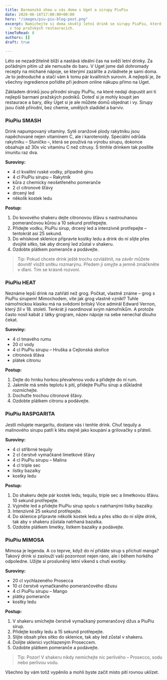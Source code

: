 ```yaml
---
title: Barmanská show u vás doma s Uget a sirupy PiuPiu
date: 2020-06-16T17:00:00+00:00
hero: "/images/piu-piu-blog-post.png"
excerpt: Namíchejte si doma skvělý letní drink se sirupy PiuPiu, které používají barmani
  v top pražských restauracích.
timeToRead: 8
authors: []
draft: true

---
```

Léto se nezadržitelně blíží a nastává ideální čas na svěží letní drinky. Za pořádným pitím už ale nemusíte do baru. V Uget jsme dali dohromady recepty na míchané nápoje, se kterými zazáříte a zvládnete je sami doma. Je to jednoduché a stačí vám k tomu pár kvalitních surovin. A nejlepší je, že všechny ingredience pořídíte při jednom online nákupu přímo na Uget.

Základem drinků jsou přírodní sirupy PiuPiu, na které nedají dopustit ani ti nejlepší barmani pražských podniků. Doteď si je mohly koupit jen restaurace a bary, díky Uget si je ale můžete domů objednat i vy. Sirupy jsou čistě přírodní, bez chemie, umělých sladidel a barviv.

### PiuPiu SMASH

Drink napumpovaný vitamíny. Sytě oranžové plody rakytníku jsou napěchované nejen vitamínem C, ale i karotenoidy. Speciální odrůda rakytníku – Sluníčko –, která se používá na výrobu sirupu, dokonce obsahuje až 30x víc vitamínu C než citrusy. S tímhle drinkem tak posílíte imunitu raz dva.

**Suroviny:**

* 4 cl kvalitní ruské vodky, případně ginu
* 4 cl PiuPiu sirupu – Rakytník
* kůra z chemicky neošetřeného pomeranče
* 2 cl citronové šťávy
* drcený led
* několik kostek ledu

**Postup:**

1. Do kovového shakeru dejte citronovou šťávu s nastrouhanou pomerančovou kůrou a 10 sekund protřepejte.
2. Přidejte vodku, PiuPiu sirup, drcený led a intenzivně protřepejte – tentokrát asi 25 sekund.
3. Do whiskové sklenice připravte kostky ledu a drink do ní slijte přes dvojité sítko, tak aby drcený led zůstal v shakeru.
4. Ozdobte plátkem pomeranče a podávejte.

> Tip: Pokud chcete drink ještě trochu ozvláštnit, na závěr můžete dovnitř vložit snítku rozmarýnu. Předem ji omyjte a jemně zmáčkněte v dlani. Tím se krásně rozvoní.

### PiuPiu HEAT

Neznáme lepší drink na zahřátí než grog. Počkat, vlastně známe – grog s PiuPiu sirupem! Mimochodem, víte jak grog vlastně vznikl? Tuhle námořnickou klasiku má na svědomí britský Vice admirál Edward Vernon, který žil v 18. století. Tenkrát ji naordinoval svým námořníkům. A protože často nosil kabát z látky grogram, název nápoje na sebe nenechal dlouho čekat.

**Suroviny:**

* 4 cl tmavého rumu
* 20 cl vody
* 4 cl PiuPiu sirupu – Hruška a Cejlonská skořice
* citronová šťáva
* plátek citronu

**Postup:**

1. Dejte do hrnku horkou převařenou vodu a přidejte do ní rum.
2. Jakmile má směs teplotu k pití, přidejte PiuPiu sirup a důkladně rozmíchejte.
3. Dochuťte trochou citronové šťávy.
4. Ozdobte plátkem citronu a podávejte.

### PiuPiu RASPGARITA

Jestli milujete margaritu, dostane vás i tenhle drink. Chuť tequily a malinového sirupu patří k létu stejně jako koupání a grilovačky s přáteli.

**Suroviny:**

* 4 cl stříbrné tequily
* 2 cl čerstvě vymačkané limetkové šťávy
* 4 cl PiuPiu sirupu – Malina
* 4 cl triple sec
* lístky bazalky
* kostky ledu

**Postup:**

1. Do shakeru dejte pár kostek ledu, tequilu, triple sec a limetkovou šťávu. 10 sekund protřepejte.
2. Vyjměte led a přidejte PiuPiu sirup spolu s natrhanými lístky bazalky.
3. Intenzivně 25 sekund protřepejte.
4. Do sklenice připravte několik kostek ledu a přes sítko do ní slijte drink, tak aby v shakeru zůstala natrhaná bazalka.
5. Ozdobte plátkem limetky, lístkem bazalky a podávejte.

### PiuPiu MIMOSA

Mimosa je legenda. A co teprve, když do ní přidáte sirup s příchutí manga? Takový drink si zaslouží vaši pozornost nejen ráno, ale i během horkého odpoledne. Užijte si prosluněný letní víkend s chutí exotiky.

**Suroviny:**

* 20 cl vychlazeného Prosecca
* 10 cl čerstvě vymačkaného pomerančového džusu
* 4 cl PiuPiu sirupu – Mango
* plátky pomeranče
* kostky ledu

**Postup:**

1. V shakeru smíchejte čerstvě vymačkaný pomerančový džus a PiuPiu sirup.
2. Přidejte kostky ledu a 15 sekund protřepejte.
3. Slijte obsah přes sítko do sklenice, tak aby led zůstal v shakeru.
4. Dolijte sklenici vychlazeným Proseccem.
5. Ozdobte plátkem pomeranče a podávejte.

> Tip: Pozor! V shakeru nikdy nemíchejte nic perlivého – Prosecco, sodu nebo perlivou vodu.

Všechno by vám totiž vypěnilo a mohli byste začít místo pití rovnou uklízet.